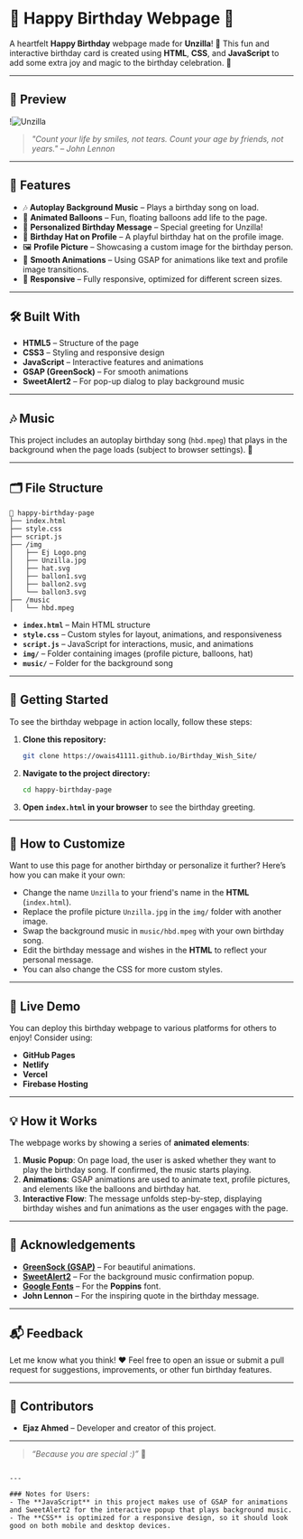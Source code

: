 
# 🎉 Happy Birthday Webpage 🎂

A heartfelt **Happy Birthday** webpage made for **Unzilla**! 🎈 This fun and interactive birthday card is created using **HTML**, **CSS**, and **JavaScript** to add some extra joy and magic to the birthday celebration. 🎉

---

## 📸 Preview

!![Unzilla](https://github.com/user-attachments/assets/69590383-cdb3-4169-a048-baed1d82634e)

> _"Count your life by smiles, not tears. Count your age by friends, not years." – John Lennon_

---

## 🌟 Features

- 🎶 **Autoplay Background Music** – Plays a birthday song on load.
- 🎈 **Animated Balloons** – Fun, floating balloons add life to the page.
- 🎁 **Personalized Birthday Message** – Special greeting for Unzilla!
- 🧢 **Birthday Hat on Profile** – A playful birthday hat on the profile image.
- 🖼️ **Profile Picture** – Showcasing a custom image for the birthday person.
- 🎨 **Smooth Animations** – Using GSAP for animations like text and profile image transitions.
- 📱 **Responsive** – Fully responsive, optimized for different screen sizes.

---

## 🛠️ Built With

- **HTML5** – Structure of the page
- **CSS3** – Styling and responsive design
- **JavaScript** – Interactive features and animations
- **GSAP (GreenSock)** – For smooth animations
- **SweetAlert2** – For pop-up dialog to play background music

---

## 🎶 Music

This project includes an autoplay birthday song (`hbd.mpeg`) that plays in the background when the page loads (subject to browser settings). 🎵

---

## 🗂️ File Structure

```
📁 happy-birthday-page
├── index.html
├── style.css
├── script.js
├── /img
│   ├── Ej Logo.png
│   ├── Unzilla.jpg
│   ├── hat.svg
│   ├── ballon1.svg
│   ├── ballon2.svg
│   └── ballon3.svg
├── /music
│   └── hbd.mpeg
```

- **`index.html`** – Main HTML structure
- **`style.css`** – Custom styles for layout, animations, and responsiveness
- **`script.js`** – JavaScript for interactions, music, and animations
- **`img/`** – Folder containing images (profile picture, balloons, hat)
- **`music/`** – Folder for the background song

---

## 🚀 Getting Started

To see the birthday webpage in action locally, follow these steps:

1. **Clone this repository:**
   ```bash
   git clone https://owais41111.github.io/Birthday_Wish_Site/
   ```

2. **Navigate to the project directory:**
   ```bash
   cd happy-birthday-page
   ```

3. **Open `index.html` in your browser** to see the birthday greeting.

---

## 🧁 How to Customize

Want to use this page for another birthday or personalize it further? Here’s how you can make it your own:

- Change the name `Unzilla` to your friend's name in the **HTML** (`index.html`).
- Replace the profile picture `Unzilla.jpg` in the `img/` folder with another image.
- Swap the background music in `music/hbd.mpeg` with your own birthday song.
- Edit the birthday message and wishes in the **HTML** to reflect your personal message.
- You can also change the CSS for more custom styles.

---

## 👀 Live Demo

You can deploy this birthday webpage to various platforms for others to enjoy! Consider using:

- **GitHub Pages**
- **Netlify**
- **Vercel**
- **Firebase Hosting**

---

## 💡 How it Works

The webpage works by showing a series of **animated elements**:

1. **Music Popup**: On page load, the user is asked whether they want to play the birthday song. If confirmed, the music starts playing.
2. **Animations**: GSAP animations are used to animate text, profile pictures, and elements like the balloons and birthday hat.
3. **Interactive Flow**: The message unfolds step-by-step, displaying birthday wishes and fun animations as the user engages with the page.

---

## 🙏 Acknowledgements

- **[GreenSock (GSAP)](https://greensock.com/gsap/)** – For beautiful animations.
- **[SweetAlert2](https://sweetalert2.github.io/)** – For the background music confirmation popup.
- **[Google Fonts](https://fonts.google.com/)** – For the **Poppins** font.
- **John Lennon** – For the inspiring quote in the birthday message.

---

## 📬 Feedback

Let me know what you think! ❤️ Feel free to open an issue or submit a pull request for suggestions, improvements, or other fun birthday features.

---

## 👥 Contributors

- **Ejaz Ahmed** – Developer and creator of this project.

---

> _“Because you are special :)”_ 💖

```

---

### Notes for Users:
- The **JavaScript** in this project makes use of GSAP for animations and SweetAlert2 for the interactive popup that plays background music.
- The **CSS** is optimized for a responsive design, so it should look good on both mobile and desktop devices.

